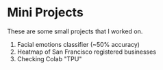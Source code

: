 # Mini Projects
These are some small projects that I worked on.

1) Facial emotions classifier (~50% accuracy)
2) Heatmap of San Francisco registered businesses
3) Checking Colab "TPU"
